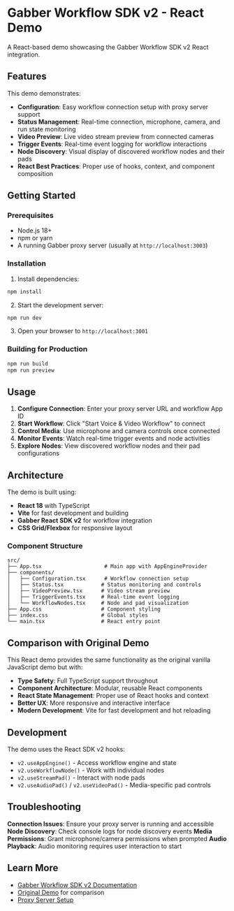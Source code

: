 # Gabber Workflow SDK v2 - React Demo

A React-based demo showcasing the Gabber Workflow SDK v2 React integration.

## Features

This demo demonstrates:

- **Configuration**: Easy workflow connection setup with proxy server support
- **Status Management**: Real-time connection, microphone, camera, and run state monitoring
- **Video Preview**: Live video stream preview from connected cameras
- **Trigger Events**: Real-time event logging for workflow interactions
- **Node Discovery**: Visual display of discovered workflow nodes and their pads
- **React Best Practices**: Proper use of hooks, context, and component composition

## Getting Started

### Prerequisites

- Node.js 18+
- npm or yarn
- A running Gabber proxy server (usually at `http://localhost:3003`)

### Installation

1. Install dependencies:

```bash
npm install
```

2. Start the development server:

```bash
npm run dev
```

3. Open your browser to `http://localhost:3001`

### Building for Production

```bash
npm run build
npm run preview
```

## Usage

1. **Configure Connection**: Enter your proxy server URL and workflow App ID
2. **Start Workflow**: Click "Start Voice & Video Workflow" to connect
3. **Control Media**: Use microphone and camera controls once connected
4. **Monitor Events**: Watch real-time trigger events and node activities
5. **Explore Nodes**: View discovered workflow nodes and their pad configurations

## Architecture

The demo is built using:

- **React 18** with TypeScript
- **Vite** for fast development and building
- **Gabber React SDK v2** for workflow integration
- **CSS Grid/Flexbox** for responsive layout

### Component Structure

```
src/
├── App.tsx                    # Main app with AppEngineProvider
├── components/
│   ├── Configuration.tsx      # Workflow connection setup
│   ├── Status.tsx            # Status monitoring and controls
│   ├── VideoPreview.tsx      # Video stream preview
│   ├── TriggerEvents.tsx     # Real-time event logging
│   └── WorkflowNodes.tsx     # Node and pad visualization
├── App.css                   # Component styling
├── index.css                 # Global styles
└── main.tsx                  # React entry point
```

## Comparison with Original Demo

This React demo provides the same functionality as the original vanilla JavaScript demo but with:

- **Type Safety**: Full TypeScript support throughout
- **Component Architecture**: Modular, reusable React components
- **React State Management**: Proper use of React hooks and context
- **Better UX**: More responsive and interactive interface
- **Modern Development**: Vite for fast development and hot reloading

## Development

The demo uses the React SDK v2 hooks:

- `v2.useAppEngine()` - Access workflow engine and state
- `v2.useWorkflowNode()` - Work with individual nodes
- `v2.useStreamPad()` - Interact with node pads
- `v2.useAudioPad()` / `v2.useVideoPad()` - Media-specific pad controls

## Troubleshooting

**Connection Issues**: Ensure your proxy server is running and accessible
**Node Discovery**: Check console logs for node discovery events
**Media Permissions**: Grant microphone/camera permissions when prompted
**Audio Playback**: Audio monitoring requires user interaction to start

## Learn More

- [Gabber Workflow SDK v2 Documentation](../../packages/client-react/src/v2/README.md)
- [Original Demo](../index.html) for comparison
- [Proxy Server Setup](../proxy-server/README.md)
